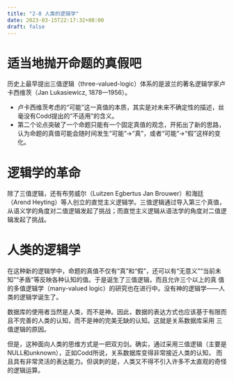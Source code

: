 ```yaml
---
title: "2-8 人类的逻辑学"
date: 2023-03-15T22:17:32+08:00
draft: false
---
```


# 适当地抛开命题的真假吧

历史上最早提出三值逻辑（three-valued-logic）体系的是波兰的著名逻辑学家卢卡西维茨（Jan Lukasiewicz, 1878—1956）。

- 卢卡西维茨考虑的“可能”这一真值的本质，其实是对未来不确定性的描述，丝毫没有Codd提出的“不适用”的含义。
- 第二个论点突破了一个命题只能有一个固定真值的观念，开拓出了新的思路，认为命题的真值可能会随时间发生“可能”→“真”，或者“可能”→“假”这样的变
  化。

# 逻辑学的革命

除了三值逻辑，还有布劳威尔（Luitzen Egbertus Jan Brouwer）和海廷（Arend Heyting）等人创立的直觉主义逻辑学。三值逻辑通过导入第三个真值，
从语义学的角度对二值逻辑发起了挑战；而直觉主义逻辑从语法学的角度对二值逻辑发起了挑战。

# 人类的逻辑学

在这种新的逻辑学中，命题的真值不仅有“真”和“假”，还可以有“无意义”“当前未知”“矛盾”等反映各种认知的值。于是诞生了三值逻辑，而且允许三个以上的真
值的多值逻辑学（many-valued logic）的研究也在进行中。没有神的逻辑学——人类的逻辑学诞生了。

数据库的使用者当然是人类，而不是神。因此，数据的表达方式也应该基于有限而且不完善的人类的认知，而不是神的完美无缺的认知。这就是关系数据库采用
三值逻辑的原因。

但是，这种面向人类的思维方式是一把双刃剑。确实，通过采用三值逻辑（主要是NULL和unknown），正如Codd所说，关系数据库变得非常接近人类的认知，
而且具有非常灵活的表达能力。但讽刺的是，人类又不得不引入许多不太直观的奇怪的逻辑运算。
